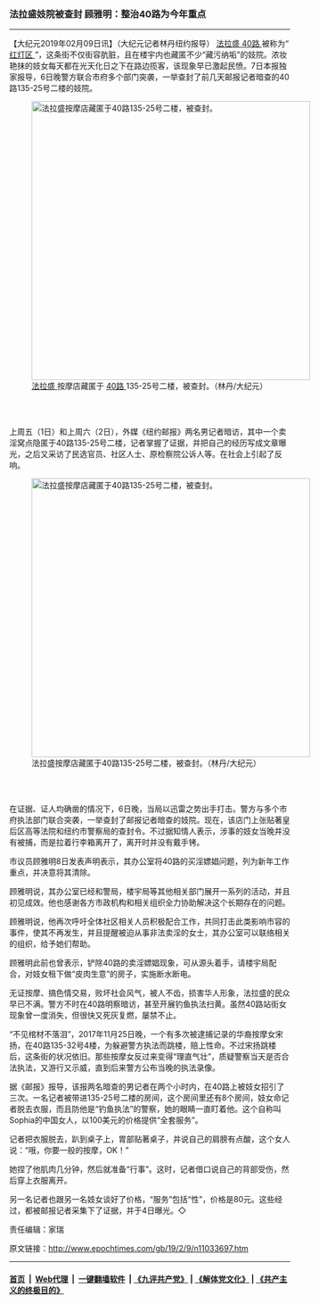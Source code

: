 ### 法拉盛妓院被查封 顾雅明：整治40路为今年重点
------------------------

<p>
 【大纪元2019年02月09日讯】（大纪元记者林丹纽约报导）
 <a href="http://www.epochtimes.com/gb/tag/%E6%B3%95%E6%8B%89%E7%9B%9B.html">
  法拉盛
 </a>
 <a href="http://www.epochtimes.com/gb/tag/40%E8%B7%AF.html">
  40路
 </a>
 被称为“
 <a href="http://www.epochtimes.com/gb/tag/%E7%BA%A2%E7%81%AF%E5%8C%BA.html">
  红灯区
 </a>
 ”，这条街不仅街容肮脏，且在楼宇内也藏匿不少“藏污纳垢”的妓院。浓妆艳抹的妓女每天都在光天化日之下在路边揽客，该现象早已激起民愤。7日本报独家报导，6日晚警方联合市府多个部门突袭，一举查封了前几天邮报记者暗查的40路135-25号二楼的妓院。
</p>
<figure class="wp-caption aligncenter" id="11033701" style="width: 500px">
 <img alt="法拉盛按摩店藏匿于40路135-25号二楼，被查封。" src="http://i.epochtimes.com/assets/uploads/2019/02/cfce202d42d9e96617b46b7727fb68aa-450x600.jpg" width="500"/>
 <br/><figcaption class="wp-caption-text">
  <a href="http://www.epochtimes.com/gb/tag/%E6%B3%95%E6%8B%89%E7%9B%9B.html">
   法拉盛
  </a>
  按摩店藏匿于
  <a href="http://www.epochtimes.com/gb/tag/40%E8%B7%AF.html">
   40路
  </a>
  135-25号二楼，被查封。（林丹/大纪元）
 </figcaption><br/>
</figure><br/>
<p>
 上周五（1日）和上周六（2日），外媒《纽约邮报》两名男记者暗访，其中一个卖淫窝点隐匿于40路135-25号二楼，记者掌握了证据，并把自己的经历写成文章曝光，之后又采访了民选官员、社区人士、原检察院公诉人等。在社会上引起了反响。
</p>
<figure class="wp-caption aligncenter" id="11033699" style="width: 500px">
 <img alt="法拉盛按摩店藏匿于40路135-25号二楼，被查封。" src="http://i.epochtimes.com/assets/uploads/2019/02/9bfa0022da6228f4ba999f911fd2f369-450x338.jpg" width="500"/>
 <br/><figcaption class="wp-caption-text">
  法拉盛按摩店藏匿于40路135-25号二楼，被查封。（林丹/大纪元）
 </figcaption><br/>
</figure><br/>
<p>
 在证据、证人均确凿的情况下，6日晚，当局以迅雷之势出手打击。警方与多个市府执法部门联合突袭，一举查封了邮报记者暗查的妓院。现在，该店门上张贴著皇后区高等法院和纽约市警察局的查封令。不过据知情人表示，涉事的妓女当晚并没有被捕，而是拉着行李箱离开了，离开时并没有戴手铐。
</p>
<p>
 市议员顾雅明8日发表声明表示，其办公室将40路的买淫嫖娼问题，列为新年工作重点，并决意将其清除。
</p>
<p>
 顾雅明说，其办公室已经和警局，楼宇局等其他相关部门展开一系列的活动，并且初见成效。他也感谢各方市政机构和相关组织全力协助解决这个长期存在的问题。
</p>
<p>
 顾雅明说，他再次呼吁全体社区相关人员积极配合工作，共同打击此类影响市容的事件，使其不再发生，并且提醒被迫从事非法卖淫的女士，其办公室可以联络相关的组织，给予她们帮助。
</p>
<p>
 顾雅明此前也曾表示，铲除40路的卖淫嫖娼现象，可从源头着手，请楼宇局配合，对妓女租下做“皮肉生意”的房子，实施断水断电。
</p>
<p>
 无证按摩、搞色情交易，败坏社会风气，被人不齿，损害华人形象，法拉盛的民众早已不满。警方不时在40路明察暗访，甚至开展钓鱼执法扫黄。虽然40路站街女现象曾一度消失，但很快又死灰复燃，屡禁不止。
</p>
<p>
 “不见棺材不落泪”，2017年11月25日晚，一个有多次被逮捕记录的华裔按摩女宋扬，在40路135-32号4楼，为躲避警方执法而跳楼，赔上性命。不过宋扬跳楼后，这条街的状况依旧。那些按摩女反过来变得“理直气壮”，质疑警察当天是否合法执法，又游行又示威，直到后来警方公布当晚的执法录像。
</p>
<p>
 据《邮报》报导，该报两名暗查的男记者在两个小时内，在40路上被妓女招引了三次。一名记者被带进135-25号二楼的房间，这个房间里还有8个房间，妓女命记者脱去衣服，而且防他是“钓鱼执法”的警察，她的眼睛一直盯着他。这个自称叫Sophia的中国女人，以100美元的价格提供“全套服务”。
</p>
<p>
 记者把衣服脱去，趴到桌子上，胃部贴著桌子，并说自己的肩膀有点酸，这个女人说：“哦，你要一般的按摩，OK！”
</p>
<p>
 她捏了他肌肉几分钟，然后就准备“行事”。这时，记者借口说自己的背部受伤，然后穿上衣服离开。
</p>
<p>
 另一名记者也跟另一名妓女谈好了价格，“服务”包括“性”，价格是80元。这些经过，都被邮报记者采集下了证据，并于4日曝光。◇
</p>
<p>
 责任编辑：家瑞
</p>

原文链接：http://www.epochtimes.com/gb/19/2/9/n11033697.htm


------------------------
#### [首页](https://github.com/gfw-breaker/banned-news/blob/master/README.md) &nbsp;|&nbsp; [Web代理](https://github.com/labour-camp/helloworld) &nbsp;|&nbsp; [一键翻墙软件](https://github.com/gfw-breaker/nogfw/blob/master/README.md) &nbsp;| [《九评共产党》](https://github.com/gfw-breaker/9ping.md/blob/master/README.md#九评之一评共产党是什么) | [《解体党文化》](https://github.com/gfw-breaker/jtdwh.md/blob/master/README.md) | [《共产主义的终极目的》](https://github.com/gfw-breaker/gczydzjmd.md/blob/master/README.md)

